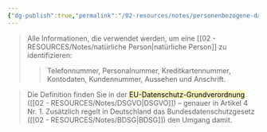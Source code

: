 ```yaml
---
{"dg-publish":true,"permalink":"/02-resources/notes/personenbezogene-daten/","tags":["GFN/prüfungsrelevant/AP1","it-sicherheit"],"noteIcon":"","updated":"2025-09-05T10:12:30.000+02:00"}
---
```


>Alle Informationen, die verwendet werden, um eine [[02 - RESOURCES/Notes/natürliche Person\|natürliche Person]] zu identifizieren:  
>>Telefonnummer, Personalnummer, Kreditkartennummer, Kontodaten, Kundennummer, Aussehen und Anschrift.

>Die Definition finden Sie in der <mark style="background: #FFF3A3A6;">EU-Datenschutz-Grundverordnung </mark>([[02 - RESOURCES/Notes/DSGVO\|DSGVO]]) – genauer in Artikel 4 Nr. 1. Zusätzlich regelt in Deutschland das Bundesdatenschutzgesetz ([[02 - RESOURCES/Notes/BDSG\|BDSG]]) den Umgang damit.